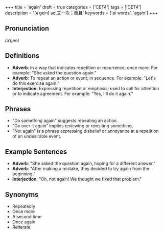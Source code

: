 +++
title = 'again'
draft = true
categories = ['CET4']
tags = ['CET4']
description = '[əˈgein] ad.又一次；而且'
keywords = ['ai words', 'again']
+++

## Pronunciation
/əˈɡen/

## Definitions
- **Adverb**: In a way that indicates repetition or recurrence; once more. For example: "She asked the question again."
- **Adverb**: To repeat an action or event; in sequence. For example: "Let's do this exercise again."
- **Interjection**: Expressing repetition or emphasis; used to call for attention or to indicate agreement. For example: "Yes, I'll do it again."

## Phrases
- "Do something again" suggests repeating an action.
- "Go over it again" implies reviewing or revisiting something.
- "Not again" is a phrase expressing disbelief or annoyance at a repetition of an undesirable event.

## Example Sentences
- **Adverb**: "She asked the question again, hoping for a different answer."
- **Adverb**: "After making a mistake, they decided to try again from the beginning."
- **Interjection**: "Oh, not again! We thought we fixed that problem."

## Synonyms
- Repeatedly
- Once more
- A second time
- Once again
- Reiterate
